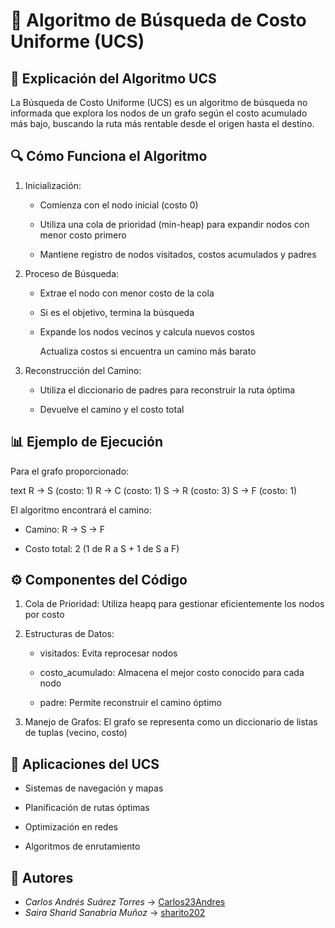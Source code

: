 # 🧠 Algoritmo de Búsqueda de Costo Uniforme (UCS)

## 📖 Explicación del Algoritmo UCS

La Búsqueda de Costo Uniforme (UCS) es un algoritmo de búsqueda no informada que explora los nodos de un grafo según el costo acumulado más bajo, buscando la ruta más rentable desde el origen hasta el destino.


## 🔍 Cómo Funciona el Algoritmo

1. Inicialización:

    - Comienza con el nodo inicial (costo 0)

    - Utiliza una cola de prioridad (min-heap) para expandir nodos con menor costo primero

    - Mantiene registro de nodos visitados, costos acumulados y padres

2. Proceso de Búsqueda:

    - Extrae el nodo con menor costo de la cola

    - Si es el objetivo, termina la búsqueda

    - Expande los nodos vecinos y calcula nuevos costos

        Actualiza costos si encuentra un camino más barato

3. Reconstrucción del Camino:

    - Utiliza el diccionario de padres para reconstruir la ruta óptima

    - Devuelve el camino y el costo total

## 📊 Ejemplo de Ejecución

Para el grafo proporcionado:

text
R → S (costo: 1)
R → C (costo: 1)
S → R (costo: 3)
S → F (costo: 1)


El algoritmo encontrará el camino:

- Camino: R → S → F

- Costo total: 2 (1 de R a S + 1 de S a F)

## ⚙️ Componentes del Código


1. Cola de Prioridad: Utiliza heapq para gestionar eficientemente los nodos por costo

2. Estructuras de Datos:

    - visitados: Evita reprocesar nodos

    - costo_acumulado: Almacena el mejor costo conocido para cada nodo

    - padre: Permite reconstruir el camino óptimo

3. Manejo de Grafos: El grafo se representa como un diccionario de listas de tuplas (vecino, costo)

## 🎯 Aplicaciones del UCS

- Sistemas de navegación y mapas

- Planificación de rutas óptimas

- Optimización en redes

- Algoritmos de enrutamiento

## 👥 Autores
- *Carlos Andrés Suárez Torres* → [Carlos23Andres](https://github.com/Carlos23Andres)  
- *Saira Sharid Sanabria Muñoz* → [sharito202](https://github.com/sharito202)

